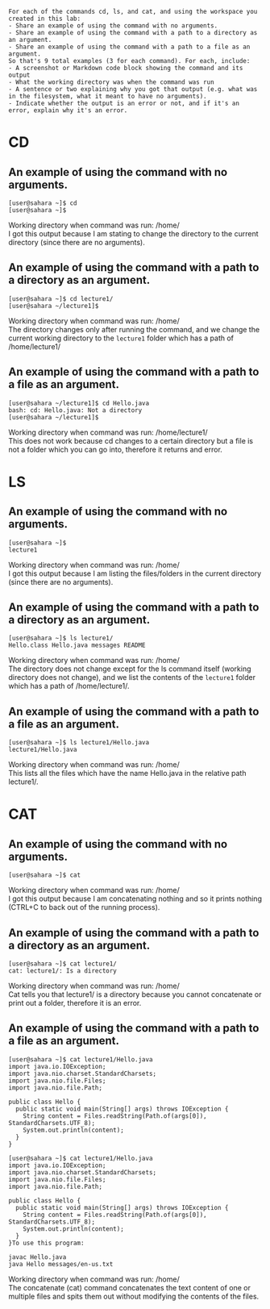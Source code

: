 ```
For each of the commands cd, ls, and cat, and using the workspace you created in this lab:
- Share an example of using the command with no arguments.
- Share an example of using the command with a path to a directory as an argument.
- Share an example of using the command with a path to a file as an argument.
So that's 9 total examples (3 for each command). For each, include:
- A screenshot or Markdown code block showing the command and its output
- What the working directory was when the command was run
- A sentence or two explaining why you got that output (e.g. what was in the filesystem, what it meant to have no arguments).
- Indicate whether the output is an error or not, and if it's an error, explain why it's an error.
```
# CD
## An example of using the command with no arguments.
```console
[user@sahara ~]$ cd
[user@sahara ~]$ 
```
Working directory when command was run: /home/ <br>
I got this output because I am stating to change the directory to the current directory (since there are no arguments).

## An example of using the command with a path to a directory as an argument.
```console
[user@sahara ~]$ cd lecture1/
[user@sahara ~/lecture1]$ 
```
Working directory when command was run: /home/ <br>
The directory changes only after running the command, and we change the current working directory to the `lecture1` folder which has a path of /home/lecture1/

## An example of using the command with a path to a file as an argument.
```console
[user@sahara ~/lecture1]$ cd Hello.java
bash: cd: Hello.java: Not a directory
[user@sahara ~/lecture1]$ 
```
Working directory when command was run: /home/lecture1/ <br>
This does not work because cd changes to a certain directory but a file is not a folder which you can go into, therefore it returns and error.

# LS
## An example of using the command with no arguments.
```console
[user@sahara ~]$
lecture1
```
Working directory when command was run: /home/ <br>
I got this output because I am listing the files/folders in the current directory (since there are no arguments).

## An example of using the command with a path to a directory as an argument.
```console
[user@sahara ~]$ ls lecture1/
Hello.class Hello.java messages README
```
Working directory when command was run: /home/ <br>
The directory does not change except for the ls command itself (working directory does not change), and we list the contents of the `lecture1` folder which has a path of /home/lecture1/.

## An example of using the command with a path to a file as an argument.
```console
[user@sahara ~]$ ls lecture1/Hello.java
lecture1/Hello.java
```
Working directory when command was run: /home/ <br>
This lists all the files which have the name Hello.java in the relative path lecture1/.

# CAT
## An example of using the command with no arguments.
```console
[user@sahara ~]$ cat

```
Working directory when command was run: /home/ <br>
I got this output because I am concatenating nothing and so it prints nothing (CTRL+C to back out of the running process).

## An example of using the command with a path to a directory as an argument.
```console
[user@sahara ~]$ cat lecture1/
cat: lecture1/: Is a directory
```
Working directory when command was run: /home/ <br>
Cat tells you that lecture1/ is a directory because you cannot concatenate or print out a folder, therefore it is an error.

## An example of using the command with a path to a file as an argument.
```console
[user@sahara ~]$ cat lecture1/Hello.java
import java.io.IOException;
import java.nio.charset.StandardCharsets;
import java.nio.file.Files;
import java.nio.file.Path;

public class Hello {
  public static void main(String[] args) throws IOException {
    String content = Files.readString(Path.of(args[0]), StandardCharsets.UTF_8);    
    System.out.println(content);
  }
}
```
```console
[user@sahara ~]$ cat lecture1/Hello.java
import java.io.IOException;
import java.nio.charset.StandardCharsets;
import java.nio.file.Files;
import java.nio.file.Path;

public class Hello {
  public static void main(String[] args) throws IOException {
    String content = Files.readString(Path.of(args[0]), StandardCharsets.UTF_8);    
    System.out.println(content);
  }
}To use this program:

javac Hello.java
java Hello messages/en-us.txt
```
Working directory when command was run: /home/ <br>
The concatenate (cat) command concatenates the text content of one or multiple files and spits them out without modifying the contents of the files.
